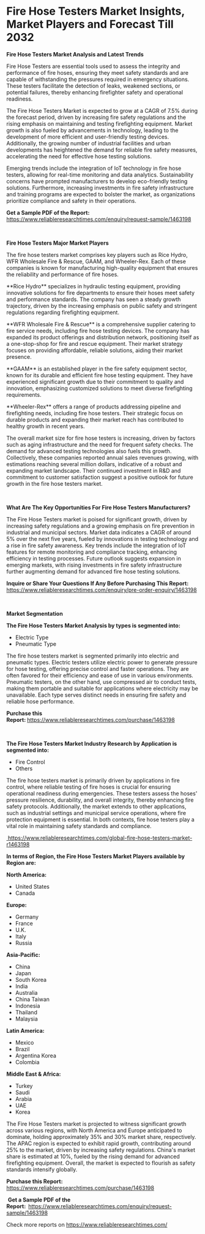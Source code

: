 <p><h1>Fire Hose Testers Market Insights, Market Players and Forecast Till 2032</h1></p><p><strong>Fire Hose Testers Market Analysis and Latest Trends</strong></p>
<p><p>Fire Hose Testers are essential tools used to assess the integrity and performance of fire hoses, ensuring they meet safety standards and are capable of withstanding the pressures required in emergency situations. These testers facilitate the detection of leaks, weakened sections, or potential failures, thereby enhancing firefighter safety and operational readiness.</p><p>The Fire Hose Testers Market is expected to grow at a CAGR of 7.5% during the forecast period, driven by increasing fire safety regulations and the rising emphasis on maintaining and testing firefighting equipment. Market growth is also fueled by advancements in technology, leading to the development of more efficient and user-friendly testing devices. Additionally, the growing number of industrial facilities and urban developments has heightened the demand for reliable fire safety measures, accelerating the need for effective hose testing solutions.</p><p>Emerging trends include the integration of IoT technology in fire hose testers, allowing for real-time monitoring and data analytics. Sustainability concerns have prompted manufacturers to develop eco-friendly testing solutions. Furthermore, increasing investments in fire safety infrastructure and training programs are expected to bolster the market, as organizations prioritize compliance and safety in their operations.</p></p>
<p><strong>Get a Sample PDF of the Report:&nbsp;</strong> <a href="https://www.reliableresearchtimes.com/enquiry/request-sample/1463198?utm_campaign=2455&utm_medium=2&utm_source=Github&utm_content=ia&utm_term=18022025&utm_id=fire-hose-testers">https://www.reliableresearchtimes.com/enquiry/request-sample/1463198</a></p>
<p>&nbsp;</p>
<p><strong>Fire Hose Testers Major Market Players</strong></p>
<p><p>The fire hose testers market comprises key players such as Rice Hydro, WFR Wholesale Fire & Rescue, GAAM, and Wheeler-Rex. Each of these companies is known for manufacturing high-quality equipment that ensures the reliability and performance of fire hoses.</p><p>**Rice Hydro** specializes in hydraulic testing equipment, providing innovative solutions for fire departments to ensure their hoses meet safety and performance standards. The company has seen a steady growth trajectory, driven by the increasing emphasis on public safety and stringent regulations regarding firefighting equipment.</p><p>**WFR Wholesale Fire & Rescue** is a comprehensive supplier catering to fire service needs, including fire hose testing devices. The company has expanded its product offerings and distribution network, positioning itself as a one-stop-shop for fire and rescue equipment. Their market strategy focuses on providing affordable, reliable solutions, aiding their market presence.</p><p>**GAAM** is an established player in the fire safety equipment sector, known for its durable and efficient fire hose testing equipment. They have experienced significant growth due to their commitment to quality and innovation, emphasizing customized solutions to meet diverse firefighting requirements.</p><p>**Wheeler-Rex** offers a range of products addressing pipeline and firefighting needs, including fire hose testers. Their strategic focus on durable products and expanding their market reach has contributed to healthy growth in recent years.</p><p>The overall market size for fire hose testers is increasing, driven by factors such as aging infrastructure and the need for frequent safety checks. The demand for advanced testing technologies also fuels this growth. Collectively, these companies reported annual sales revenues growing, with estimations reaching several million dollars, indicative of a robust and expanding market landscape. Their continued investment in R&D and commitment to customer satisfaction suggest a positive outlook for future growth in the fire hose testers market.</p></p>
<p>&nbsp;</p>
<p><strong>What Are The Key Opportunities For Fire Hose Testers Manufacturers?</strong></p>
<p><p>The Fire Hose Testers market is poised for significant growth, driven by increasing safety regulations and a growing emphasis on fire prevention in industrial and municipal sectors. Market data indicates a CAGR of around 5% over the next five years, fueled by innovations in testing technology and a rise in fire safety awareness. Key trends include the integration of IoT features for remote monitoring and compliance tracking, enhancing efficiency in testing processes. Future outlook suggests expansion in emerging markets, with rising investments in fire safety infrastructure further augmenting demand for advanced fire hose testing solutions.</p></p>
<p><strong>Inquire or Share Your Questions If Any Before Purchasing This Report:</strong> <a href="https://www.reliableresearchtimes.com/enquiry/pre-order-enquiry/1463198?utm_campaign=2455&utm_medium=2&utm_source=Github&utm_content=ia&utm_term=18022025&utm_id=fire-hose-testers">https://www.reliableresearchtimes.com/enquiry/pre-order-enquiry/1463198</a></p>
<p>&nbsp;</p>
<p><strong>Market Segmentation</strong></p>
<p><strong>The Fire Hose Testers Market Analysis by types is segmented into:</strong></p>
<p><ul><li>Electric Type</li><li>Pneumatic Type</li></ul></p>
<p><p>The fire hose testers market is segmented primarily into electric and pneumatic types. Electric testers utilize electric power to generate pressure for hose testing, offering precise control and faster operations. They are often favored for their efficiency and ease of use in various environments. Pneumatic testers, on the other hand, use compressed air to conduct tests, making them portable and suitable for applications where electricity may be unavailable. Each type serves distinct needs in ensuring fire safety and reliable hose performance.</p></p>
<p><strong>Purchase this Report:&nbsp;</strong><a href="https://www.reliableresearchtimes.com/purchase/1463198?utm_campaign=2455&utm_medium=2&utm_source=Github&utm_content=ia&utm_term=18022025&utm_id=fire-hose-testers">https://www.reliableresearchtimes.com/purchase/1463198</a></p>
<p>&nbsp;</p>
<p><strong>The Fire Hose Testers Market Industry Research by Application is segmented into:</strong></p>
<p><ul><li>Fire Control</li><li>Others</li></ul></p>
<p><p>The fire hose testers market is primarily driven by applications in fire control, where reliable testing of fire hoses is crucial for ensuring operational readiness during emergencies. These testers assess the hoses' pressure resilience, durability, and overall integrity, thereby enhancing fire safety protocols. Additionally, the market extends to other applications, such as industrial settings and municipal service operations, where fire protection equipment is essential. In both contexts, fire hose testers play a vital role in maintaining safety standards and compliance.</p></p>
<p><a href="https://www.reliableresearchtimes.com/global-fire-hose-testers-market-r1463198?utm_campaign=2455&utm_medium=2&utm_source=Github&utm_content=ia&utm_term=18022025&utm_id=fire-hose-testers">&nbsp;https://www.reliableresearchtimes.com/global-fire-hose-testers-market-r1463198</a></p>
<p><strong>In terms of Region, the Fire Hose Testers Market Players available by Region are:</strong></p>
<p>
    <p> <strong> North America: </strong>
        <ul>
            <li>United States</li>
            <li>Canada</li>
        </ul>
        </p> 
    <p> <strong> Europe: </strong>
        <ul>
            <li>Germany</li>
            <li>France</li>
            <li>U.K.</li>
            <li>Italy</li>
            <li>Russia</li>
        </ul>
        </p> 
    <p> <strong> Asia-Pacific: </strong>
        <ul>
            <li>China</li>
            <li>Japan</li>
            <li>South Korea</li>
            <li>India</li>
            <li>Australia</li>
            <li>China Taiwan</li>
            <li>Indonesia</li>
            <li>Thailand</li>
            <li>Malaysia</li>
        </ul>
        </p> 
    <p> <strong> Latin America: </strong>
        <ul>
            <li>Mexico</li>
            <li>Brazil</li>
            <li>Argentina Korea</li>
            <li>Colombia</li>
        </ul>
        </p> 
    <p> <strong> Middle East & Africa: </strong>
        <ul>
            <li>Turkey</li>
            <li>Saudi</li>
            <li>Arabia</li>
            <li>UAE</li>
            <li>Korea</li>
        </ul>
    </p>
    </p>
<p><p>The Fire Hose Testers market is projected to witness significant growth across various regions, with North America and Europe anticipated to dominate, holding approximately 35% and 30% market share, respectively. The APAC region is expected to exhibit rapid growth, contributing around 25% to the market, driven by increasing safety regulations. China's market share is estimated at 10%, fueled by the rising demand for advanced firefighting equipment. Overall, the market is expected to flourish as safety standards intensify globally.</p></p>
<p><strong>Purchase this Report: </strong><a href="https://www.reliableresearchtimes.com/purchase/1463198?utm_campaign=2455&utm_medium=2&utm_source=Github&utm_content=ia&utm_term=18022025&utm_id=fire-hose-testers">https://www.reliableresearchtimes.com/purchase/1463198</a></p>
<p>&nbsp;<strong>Get a Sample PDF of the Report:&nbsp;&nbsp;</strong><a href="https://www.reliableresearchtimes.com/enquiry/request-sample/1463198?utm_campaign=2455&utm_medium=2&utm_source=Github&utm_content=ia&utm_term=18022025&utm_id=fire-hose-testers">https://www.reliableresearchtimes.com/enquiry/request-sample/1463198</a></p>
<p><strong></strong></p>
<p>Check more reports on <a href="https://www.reliableresearchtimes.com/?utm_campaign=2455&utm_medium=2&utm_source=Github&utm_content=ia&utm_term=18022025&utm_id=fire-hose-testers">https://www.reliableresearchtimes.com/</a></p>